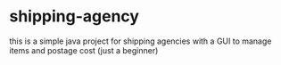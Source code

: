 # shipping-agency
this is a simple java project for shipping agencies with a GUI to manage items and postage cost (just a beginner)
